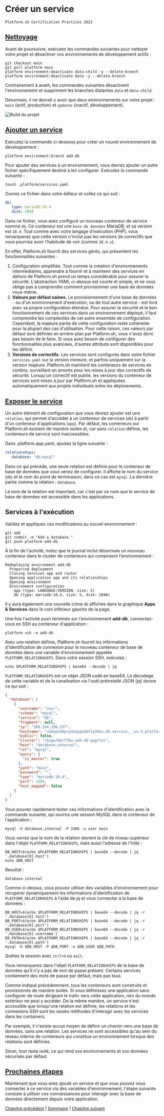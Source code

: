 # Créer un service

`Platform.sh Certification Practices 2022`

## [Nettoyage](https://master-7rqtwti-4mh7eev5ydrdo.eu-3.platformsh.site/getstarted/basics/data-services/add-services.html#cleanup)

Avant de poursuivre, exécutez les commandes suivantes pour nettoyer votre projet et désactiver vos environnements de développement actifs :

```
git checkout main
git pull platform main
platform environment:deactivate data-child -y --delete-branch
platform environment:deactivate data -y --delete-branch
```

Contrairement à avant, les commandes suivantes désactivent l'environnement et suppriment les branches distantes `data` et `data-child`.

Désormais, il ne devrait y avoir que deux environnements sur votre projet : `main` (actif, production) et `updates` (inactif, développement).

![Build du projet](./img/bo-028.jpg)

## [Ajouter un service](https://master-7rqtwti-4mh7eev5ydrdo.eu-3.platformsh.site/getstarted/basics/data-services/add-services.html#add-a-service)

Exécutez la commande ci-dessous pour créer un nouvel environnement de développement :

```
platform environment:branch add-db
```

Pour ajouter des services à un environnement, vous devrez ajouter un autre fichier spécifiquement destiné à les configurer. Exécutez la commande suivante :

```
touch .platform/services.yaml
```

Ouvrez ce fichier dans votre éditeur et collez ce qui suit :

```yml
db:
   type: mariadb:10.4
   disk: 2048
```

Dans ce fichier, vous avez configuré un nouveau conteneur de service nommé `db`. Ce conteneur est une `base de données` MariaDB, et sa version est `10.4`. Tout comme avec votre langage d'exécution (PHP), vous remarquerez que cette version n'inclut pas les versions de correctifs que vous pourriez avoir l'habitude de voir (comme `10.4.x`).

En effet, Platform.sh fournit des services gérés, qui présentent les fonctionnalités suivantes :

1. Configuration simplifiée. Tout comme la création d'environnements intermédiaires, apprendre à fournir et à maintenir des services en dehors de Platform.sh prend un temps considérable pour assurer la sécurité. L'abstraction YAML ci-dessus est courte et simple, et ne vous oblige pas à comprendre comment provisionner une base de données vous-même.
2. **Valeurs par défaut saines.** Le provisionnement d'une base de données - ou d'un environnement d'exécution, ou de tout autre service - est livré avec sa propre configuration étendue. Pour assurer la sécurité et le bon fonctionnement de ces services dans un environnement déployé, il faut comprendre les complexités de cet autre ensemble de configuration. Cependant, la majeure partie de cette configuration reste cohérente pour la plupart des cas d'utilisation. Pour cette raison, ces valeurs par défaut sont définies en arrière-plan par Platform.sh, vous n'avez donc pas besoin de le faire. Si vous avez besoin de configurer des fonctionnalités plus avancées, d'autres attributs sont disponibles pour les définir.
3. **Versions de correctifs.** Les services sont configurés dans votre fichier `services.yaml` sur la version mineure, et parfois uniquement sur la version majeure. Platform.sh maintient les conteneurs de services en continu, surveillant en amonts pour les mises à jour des correctifs de sécurité. Lorsqu'un correctif est publié, les versions du conteneur de services sont mises à jour par Platform.sh et appliquées automatiquement aux projets individuels entre les déploiements.

## [Exposer le service](https://master-7rqtwti-4mh7eev5ydrdo.eu-3.platformsh.site/getstarted/basics/data-services/add-services.html#expose-service)

Un autre élément de configuration que vous devrez ajouter est une `relation`, qui permet d'accéder à un conteneur de services (`db`) à partir d'un conteneur d'applications (`app`). Par défaut, les conteneurs sur Platform.sh existent de manière isolée et, car sans `relation` définie, les conteneurs de service sont inaccessibles.

Dans .platform.app.yaml, ajoutez la ligne suivante :

```yml
relationships:
   database: "db:mysql"
```

Dans ce qui précède, une seule relation est définie pour le conteneur de base de données que vous venez de configurer. Il affiche le nom du service (`db`) et le nom du point de terminaison, dans ce cas est `mysql`. La dernière partie nomme la relation : `database`.

Le nom de la relation est important, car c'est par ce nom que le service de base de données est accessible dans les applications.

## Services à l'exécution

Validez et appliquez ces modifications au nouvel environnement :

```
git add .
git commit -m "Add a database."
git push platform add-db
```

À la fin de l'activité, notez que le journal inclut désormais un nouveau conteneur dans le cluster de conteneurs qui composent l'environnement :

```
Redeploying environment add-db
  Preparing deployment
  Closing services app and router
  Opening application app and its relationships
  Opening environment
  Environment configuration
    app (type: LANGUAGE:VERSION, size: S)
    db (type: mariadb:10.4, size: S, disk: 2048)
```

Il y aura également une nouvelle icône `db` affichée dans le graphique **Apps & Services** dans le coin inférieur gauche de la page.

Une fois l'activité push terminée sur l'environnement **add-db**, connectez-vous en SSH au conteneur d'application :

```
platform ssh -e add-db
```

Avec une relation définie, Platform.sh fournit les informations d'identification de connexion pour le nouveau conteneur de base de données dans une variable d'environnement appelée `PLATFORM_RELATIONSHIPS`. Dans votre session SSH, exécutez :

```
echo $PLATFORM_RELATIONSHIPS | base64 --decode | jq
```

`PLATFORM_RELATIONSHIPS` est un objet JSON codé en base64. Le décodage de cette variable et de la canalisation via l'outil préinstallé JSON (jq) donne ce qui suit :

```json
{
  "database": [
    {
      "username": "user",
      "scheme": "mysql",
      "service": "db",
      "fragment": null,
      "ip": "169.254.196.237",
      "hostname": "u2dapcb6prp3ezpqz6mtlp3hbu.db.service._.us-3.platformsh.site",
      "public": false,
      "cluster": "cbvgw7mkrf7bu-add-db-gagrtoi",
      "host": "database.internal",
      "rel": "mysql",
      "query": {
        "is_master": true
      },
      "path": "main",
      "password": "",
      "type": "mariadb:10.4",
      "port": 3306,
      "host_mapped": false
    }
  ]
}
```

Vous pouvez rapidement tester ces informations d'identification avec la commande suivante, qui ouvrira une session MySQL dans le conteneur de l'application :

```
mysql -h database.internal -P 3306 -u user main
```

Vous verrez que le nom de la relation devient la clé de niveau supérieur dans l'objet `PLATFORM_RELATIONSHIPS`, mais aussi l'adresse de l'hôte :

```
DB_HOST=$(echo $PLATFORM_RELATIONSHIPS | base64 --decode | jq '.database[0].host')
echo $DB_HOST
```
Resultat :

```
database.internal
```

Comme ci-dessus, vous pouvez utiliser des variables d'environnement pour récupérer dynamiquement les informations d'identification de `PLATFORM_RELATIONSHIPS` à l'aide de jq et vous connecter à la base de données :

```
DB_HOST=$(echo $PLATFORM_RELATIONSHIPS | base64 --decode | jq -r '.database[0].host')
DB_PORT=$(echo $PLATFORM_RELATIONSHIPS | base64 --decode | jq -r '.database[0].port')
DB_USER=$(echo $PLATFORM_RELATIONSHIPS | base64 --decode | jq -r '.database[0].username')
DB_PATH=$(echo $PLATFORM_RELATIONSHIPS | base64 --decode | jq -r '.database[0].path')
mysql -h $DB_HOST -P $DB_PORT -u $DB_USER $DB_PATH
```

Quittez la session avec `ctrl+d` ou `exit`.

Vous remarquerez dans l'objet `PLATFORM_RELATIONSHIPS` de la base de données qu'il n'y a pas de mot de passe présent. Certains services contiennent des mots de passe par défaut, mais pas tous.

Comme indiqué précédemment, tous les conteneurs sont construits et provisionnés de manière isolée. Si vous définissez une application sans configurer de route dirigeant le trafic vers cette application, rien du monde extérieur ne peut y accéder. De la même manière, un service n'est accessible que lorsqu'une relation est définie, les relations et les connexions SSH sont les seules méthodes d'interagir avec les services dans les containers.

Par exemple, il n'existe aucun moyen de définir un chemin vers une base de données, sans une relation. Les services ne sont accessibles qu'au sein du réseau interne de conteneurs qui constitue un environnement lorsque des relations sont définies.

Sinon, tout reste isolé, ce qui rend vos environnements et vos données sécurisés par défaut.

## [Prochaines étapes](https://master-7rqtwti-4mh7eev5ydrdo.eu-3.platformsh.site/getstarted/basics/data-services/add-services.html#next-steps)

Maintenant que vous avez ajouté un service et que vous pouvez vous connecter à ce service via des variables d'environnement, l'étape suivante consiste à utiliser ces connaissances pour interagir avec la base de données directement depuis votre application.


[Chapitre précédent](./chapter-9.md) | [Sommaire](../README.md.md) | [Chapitre suivant](./chapter-11.md)
